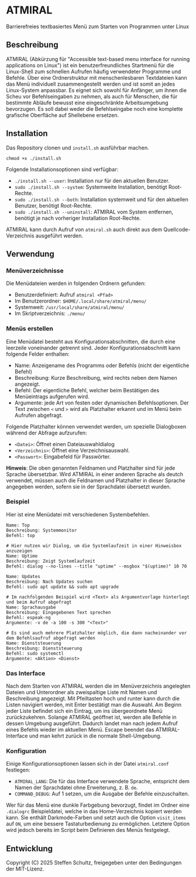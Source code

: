 # ATMIRAL
Barrierefreies textbasiertes Menü zum Starten von Programmen unter Linux

## Beschreibung

ATMIRAL (Abkürzung für "Accessible text-based menu interface for running applications on Linux") ist ein benutzerfreundliches Startmenü für die Linux-Shell zum schnellen Aufrufen häufig verwendeter Programme und Befehle. Über eine Ordnerstruktur mit menschenlesbaren Textdateien kann das Menü individuell zusammengestellt werden und ist somit an jedes Linux-System anpassbar. Es eignet sich sowohl für Anfänger, um ihnen die Scheu vor Befehlseingaben zu nehmen, als auch für Menschen, die für bestimmte Abläufe bewusst eine eingeschränkte Arbeitsumgebung bevorzugen. Es soll dabei weder die Befehlseingabe noch eine komplette grafische Oberfläche auf Shellebene ersetzen.

## Installation

Das Repository clonen und `install.sh` ausführbar machen. 

```
chmod +x ./install.sh
```

Folgende Installationsoptionen sind verfügbar: 

* `./install.sh --user`: Installation nur für den aktuellen Benutzer.
* `sudo ./install.sh --system`: Systemweite Installation, benötigt Root-Rechte. 
* `sudo ./install.sh --both`: Installation systemweit und für den aktuellen Benutzer, benötigt Root-Rechte. 
* `sudo ./install.sh --uninstall`: ATMIRAL vom System entfernen, benötigt je nach vorheriger Installation Root-Rechte. 

ATMIRAL kann durch Aufruf von `atmiral.sh` auch direkt aus dem Quellcode-Verzeichnis ausgeführt werden. 

## Verwendung

### Menüverzeichnisse

Die Menüdateien werden in folgenden Ordnern gefunden: 

* Benutzerdefiniert: Aufruf `atmiral <Pfad>`
* Im Benutzerordner: `$HOME/.local/share/atmiral/menu/`
* Systemweit: `/usr/local/share/atmiral/menu/`
* Im Skriptverzeichnis: `./menu/`

### Menüs erstellen

Eine Menüdatei besteht aus Konfigurationsabschnitten, die durch eine leerzeile voneinander getrennt sind. Jeder Konfigurationsabschnitt kann folgende Felder enthalten: 

* Name: Anzeigename des Programms oder Befehls (nicht der eigentliche Befehl)
* Beschreibung: Kurze Beschreibung, wird rechts neben dem Namen angezeigt.
* Befehl: Der eigentliche Befehl, welcher beim Bestätigen des Menüeintrags aufgerufen wird. 
* Argumente: jede Art von festen oder dynamischen Befehlsoptionen. Der Text zwischen `<` und `>` wird als Platzhalter erkannt und im Menü beim Aufrufen abgefragt. 

Folgende Platzhalter können verwendet werden, um spezielle Dialogboxen während der Abfrage aufzurufen: 

* `<Datei>`: Öffnet einen Dateiauswahldialog
* `<Verzeichnis>`: Öffnet eine Verzeichnisauswahl.
* `<Passwort>`: Eingabefeld für Passwörter.

**Hinweis**: Die oben genannten Feldnamen und Platzhalter sind für jede Sprache übersetzbar. Wird ATMIRAL in einer anderen Sprache als deutch verwendet, müssen auch die Feldnamen und Platzhalter in dieser Sprache angegeben werden, sofern sie in der Sprachdatei übersetzt wurden. 

### Beispiel

Hier ist eine Menüdatei mit verschiedenen Systembefehlen.

```
Name: Top
Beschreibung: Systemmonitor
Befehl: top

# Hier nutzen wir Dialog, um die Systemlaufzeit in einer Hinweisbox anzuzeigen
Name: Uptime
Beschreibung: Zeigt Systemlaufzeit
Befehl: dialog --no-lines --title "uptime" --msgbox "$(uptime)" 10 70

Name: Updates
Beschreibung: Nach Updates suchen
Befehl: sudo apt update && sudo apt upgrade

# Im nachfolgenden Beispiel wird <Text> als Argumentvorlage hinterlegt und beim Aufruf abgefragt
Name: Sprachausgabe
Beschreibung: Eingegebenen Text sprechen
Befehl: espeak-ng
Argumente: -v de -a 100 -s 300 "<Text>"

# Es sind auch mehrere Platzhalter möglich, die dann nacheinander vor dem Befehlsaufruf abgefragt werden
Name: Dienststeuerung
Beschreibung: Dienststeuerung
Befehl: sudo systemctl
Argumente: <Aktion> <Dienst>
```

### Das Interface

Nach dem Starten von ATMIRAL werden die im Menüverzeichnis angelegten Dateien und Unterordner als zweispaltige Liste mit Namen und Beschreibung angezeigt. Mit Pfeiltasten hoch und runter kann durch die Listen navigiert werden, mit Enter bestätigt man die Auswahl. Am Beginn jeder Liste befindet sich ein Eintrag, um ins übergeordnete Menü zurückzukehren. Solange ATMIRAL geöffnet ist, werden alle Befehle in dessen Umgebung ausgeführt. Dadurch landet man nach jedem Aufruf eines Befehls wieder im aktuellen Menü. Escape beendet das ATMIRAL-Interface und man kehrt zurück in die normale Shell-Umgebung. 

### Konfiguration

Einige Konfigurationsoptionen lassen sich in der Datei `atmiral.conf` festlegen: 

* `ATMIRAL_LANG`: Die für das Interface verwendete Sprache, entspricht dem Namen der Sprachdatei ohne Erweiterung, z. B. `de`. 
* `COMMAND_DEBUG`: Auf 1 setzen, um die Ausgabe der Befehle einzuschalten.

Wer für das Menü eine dunkle Farbgebung bevorzugt, findet im Ordner eine `.dialogrc` Beispieldatei, welche in das Home-Verzeichnis kopiert werden kann. Sie enthält Darkmode-Farben und setzt auch die Option `visit_items` auf `ON`, um eine bessere Tastaturbedienung zu ermöglichen. Letztere Option wird jedoch bereits im Script beim Definieren des Menüs festgelegt. 

## Entwicklung

Copyright (C) 2025 Steffen Schultz, freigegeben unter den Bedingungen der MIT-Lizenz. 
